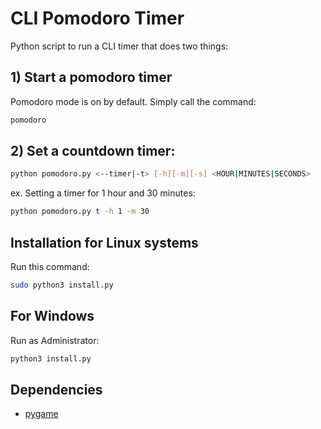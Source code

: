 # CLI Pomodoro Timer

Python script to run a CLI timer that does two things:

## 1) Start a pomodoro timer

Pomodoro mode is on by default. Simply call the command:
```bash
pomodoro
```


## 2) Set a countdown timer:
```bash
python pomodoro.py <--timer|-t> [-h][-m][-s] <HOUR|MINUTES|SECONDS>
```
ex. Setting a timer for 1 hour and 30 minutes:
```bash
python pomodoro.py t -h 1 -m 30
```

## Installation for Linux systems

Run this command: 
```bash
sudo python3 install.py
```

## For Windows

Run as Administrator:
```bash
python3 install.py
```

## Dependencies
* [pygame](https://pygame.org/wiki/GettingStarted)
